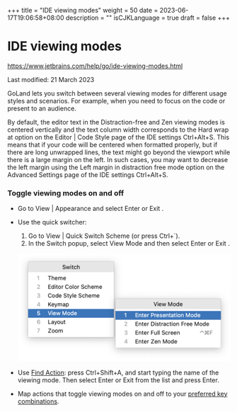 +++
title = "IDE viewing modes"
weight = 50
date = 2023-06-17T19:06:58+08:00
description = ""
isCJKLanguage = true
draft = false
+++
# IDE viewing modes﻿

https://www.jetbrains.com/help/go/ide-viewing-modes.html

Last modified: 21 March 2023

GoLand lets you switch between several viewing modes for different usage styles and scenarios. For example, when you need to focus on the code or present to an audience.



By default, the editor text in the Distraction-free and Zen viewing modes is centered vertically and the text column width corresponds to the Hard wrap at option on the Editor | Code Style page of the IDE settings Ctrl+Alt+S. This means that if your code will be centered when formatted properly, but if there are long unwrapped lines, the text might go beyond the viewport while there is a large margin on the left. In such cases, you may want to decrease the left margin using the Left margin in distraction free mode option on the Advanced Settings page of the IDE settings Ctrl+Alt+S.

### Toggle viewing modes on and off﻿

- Go to View | Appearance and select Enter <viewing mode> or Exit <viewing mode>.

- Use the quick switcher:

  1. Go to View | Quick Switch Scheme (or press Ctrl+`).
  2. In the Switch popup, select View Mode and then select Enter <viewing mode> or Exit <viewing mode>.

  ![Quick switcher for viewing modes](IDEViewingModes_img/ide-viewing-modes-quick-swticher.png)

- Use [Find Action](https://www.jetbrains.com/help/go/searching-everywhere.html): press Ctrl+Shift+A, and start typing the name of the viewing mode. Then select Enter <viewing mode> or Exit <viewing mode> from the list and press Enter.

- Map actions that toggle viewing modes on and off to your [preferred key combinations](https://www.jetbrains.com/help/go/configuring-keyboard-and-mouse-shortcuts.html).
